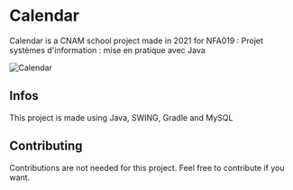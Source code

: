 # Calendar
Calendar is a CNAM school project made in 2021 for NFA019 : Projet systèmes d'information : mise en pratique avec Java

![Calendar](https://i.imgur.com/WMfXCr6.png)

## Infos

This project is made using Java, SWING, Gradle and  MySQL

## Contributing

Contributions are not needed for this project. Feel free to contribute if you want.
